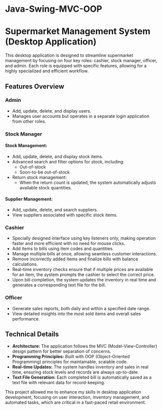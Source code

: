 # Java-Swing-MVC-OOP
<h1>Supermarket Management System (Desktop Application)</h1>

<p>This desktop application is designed to streamline supermarket management by focusing on four key roles: cashier, stock manager, officer, and admin. Each role is equipped with specific features, allowing for a highly specialized and efficient workflow.</p>

<h2>Features Overview</h2>

<h3>Admin</h3>
<ul>
  <li>Add, update, delete, and display users.</li>
  <li>Manages user accounts but operates in a separate login application from other roles.</li>
</ul>

<h3>Stock Manager</h3>
<h4>Stock Management:</h4>
<ul>
  <li>Add, update, delete, and display stock items.</li>
  <li>Advanced search and filter options for stock, including:
    <ul>
      <li>Out-of-stock</li>
      <li>Soon-to-be out-of-stock</li>
    </ul>
  </li>
  <li>Return stock management:
    <ul>
      <li>When the return count is updated, the system automatically adjusts available stock quantities.</li>
    </ul>
  </li>
</ul>

<h4>Supplier Management:</h4>
<ul>
  <li>Add, update, delete, and search suppliers.</li>
  <li>View suppliers associated with specific stock items.</li>
</ul>

<h3>Cashier</h3>
<ul>
  <li>Specially designed interface using key listeners only, making operation faster and more efficient with no need for mouse clicks.</li>
  <li>Add items to bills using item codes and quantities.</li>
  <li>Manage multiple bills at once, allowing seamless customer interactions.</li>
  <li>Remove incorrectly added items and finalize bills with balance calculations.</li>
  <li>Real-time inventory checks ensure that if multiple prices are available for an item, the system prompts the cashier to select the correct price.</li>
  <li>Upon bill completion, the system updates the inventory in real time and generates a corresponding text file for the bill.</li>
</ul>

<h3>Officer</h3>
<ul>
  <li>Generate sales reports, both daily and within a specified date range.</li>
  <li>View detailed insights into the most sold items and overall sales performance.</li>
</ul>

<h2>Technical Details</h2>
<ul>
  <li><strong>Architecture:</strong> The application follows the MVC (Model-View-Controller) design pattern for better separation of concerns.</li>
  <li><strong>Programming Principles:</strong> Built with OOP (Object-Oriented Programming) principles for maintainable, scalable code.</li>
  <li><strong>Real-time Updates:</strong> The system handles inventory and sales in real time, ensuring stock levels and records are always up-to-date.</li>
  <li><strong>Text File Generation:</strong> Each completed bill is automatically saved as a text file with relevant data for record-keeping.</li>
</ul>

<p>This project allowed me to enhance my skills in desktop application development, focusing on user interaction, inventory management, and automated tasks, which are critical in a fast-paced retail environment.</p>

